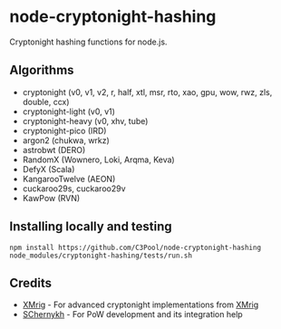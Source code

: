node-cryptonight-hashing
===============

Cryptonight hashing functions for node.js.


Algorithms
----------
* cryptonight (v0, v1, v2, r, half, xtl, msr, rto, xao, gpu, wow, rwz, zls, double, ccx)
* cryptonight-light (v0, v1)
* cryptonight-heavy (v0, xhv, tube)
* cryptonight-pico (IRD)
* argon2 (chukwa, wrkz)
* astrobwt (DERO)
* RandomX (Wownero, Loki, Arqma, Keva)
* DefyX (Scala)
* KangarooTwelve (AEON)
* cuckaroo29s, cuckaroo29v
* KawPow (RVN)

Installing locally and testing
-----
```
npm install https://github.com/C3Pool/node-cryptonight-hashing
node_modules/cryptonight-hashing/tests/run.sh
```

Credits
-------
* [XMrig](https://github.com/xmrig) - For advanced cryptonight implementations from [XMrig](https://github.com/xmrig/xmrig)
* [SChernykh](https://github.com/SChernykh) - For PoW development and its integration help
